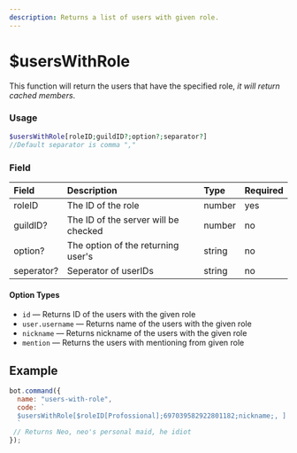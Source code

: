 ```yaml
---
description: Returns a list of users with given role.
---
```


# $usersWithRole

This function will return the users that have the specified role, *it will return cached members*.

### Usage

```php
$usersWithRole[roleID;guildID?;option?;separator?] 
//Default separator is comma ","
```

### Field

| Field | Description | Type | Required |
| :--- | :--- | :--- | :--- |
| roleID | The ID of the role | number | yes |
| guildID? | The ID of the server will be checked | number | no |
| option? | The option of the returning user's | string | no |
| seperator? | Seperator of userIDs | string | no |

#### Option Types

* `id` — Returns ID of the users with the given role
* `user.username` — Returns name of the users with the given role
* `nickname` — Returns nickname of the users with the given role
* `mention` — Returns the users with mentioning from given role

## Example

```javascript
bot.command({
  name: "users-with-role",
  code: `
  $usersWithRole[$roleID[Profossional];697039582922801182;nickname;, ]
  `
 // Returns Neo, neo's personal maid, he idiot
});
```
